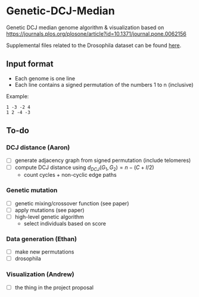 # Genetic-DCJ-Median

Genetic DCJ median genome algorithm & visualization based on <https://journals.plos.org/plosone/article?id=10.1371/journal.pone.0062156>

Supplemental files related to the Drosophila dataset can be found [here](https://drive.google.com/file/d/1scNw5q8LGh3dizSQuIDnH5zLrhRu91p5/view?usp=sharing).

## Input format

- Each genome is one line
- Each line contains a signed permutation of the numbers 1 to n (inclusive)

Example:

```
1 -3 -2 4
1 2 -4 -3
```

## To-do

### DCJ distance (Aaron)

- [ ] generate adjacency graph from signed permutation (include telomeres)
- [ ] compute DCJ distance using $d_{DCJ}(G_1, G_2) = n - (C+I/2)$
  - count cycles + non-cyclic edge paths

### Genetic mutation

- [ ] genetic mixing/crossover function (see paper)
- [ ] apply mutations (see paper)
- [ ] high-level genetic algorithm
  - select individuals based on score

### Data generation (Ethan)

- [ ] make new permutations
- [ ] drosophila

### Visualization (Andrew)

- [ ] the thing in the project proposal
